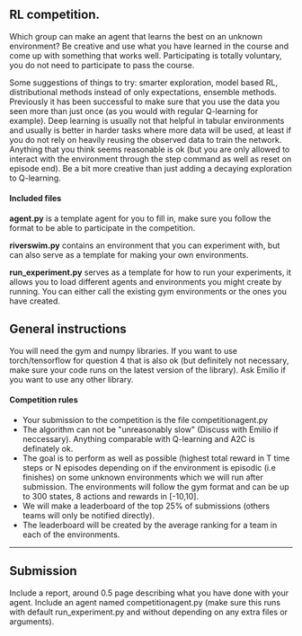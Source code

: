 ## RL competition. 
   Which group can make an agent that learns the best on an unknown environment?
   Be creative and use what you have learned in the course and come up with something that works well.
   Participating is totally voluntary, you do not need to participate to pass the course.
  

Some suggestions of things to try: smarter exploration, model based RL, distributional methods instead of only expectations, ensemble methods.
Previously it has been successful to make sure that you use the data you seen more than just once (as you would with regular Q-learning for example). Deep learning is usually not that helpful in tabular environments and usually is better in harder tasks where more data will be used, at least if you do not rely on heavily reusing the observed data to train the network.
Anything that you think seems reasonable is ok (but you are only allowed to interact with the environment through the step command as well as reset on episode end). Be a bit more creative than just adding a decaying exploration to Q-learning.


#### Included files
**agent.py** is a template agent for you to fill in, 
make sure you follow the format to be able to participate in the competition.

**riverswim.py** contains an environment that you can experiment with, but can also serve as a template for making your own
environments.

**run_experiment.py** serves as a template for how to run your experiments, it allows you to load different agents and 
environments you might create by running. You can either call the existing gym environments or the ones you have created.

## General instructions
You will need the gym and numpy libraries. If you want to use torch/tensorflow for question 4 that is also ok 
(but definitely not necessary, make sure your code runs on the latest version of the library). 
Ask Emilio if you want to use any other library.


#### Competition rules
* Your submission to the competition is the file competitionagent.py
* The algorithm can not be "unreasonably slow" (Discuss with Emilio if neccessary). Anything comparable with Q-learning and A2C is definately ok.
* The goal is to perform as well as possible (highest total reward in T time steps or N episodes depending on if the environment is episodic (i.e finishes) on some unknown environments which 
   we will run after submission. The environments will follow the gym format and can be up to 300 states, 8 actions and rewards in [-10,10].
* We will make a leaderboard of the top 25% of submissions 
   (others teams will only be notified directly). 
* The leaderboard will be created by the average ranking for a team in each of the environments.
****

##  Submission
Include a report, around 0.5 page describing what you have done with your agent.
Include an agent named competitionagent.py (make sure this runs with default run_experiment.py and without depending on any extra files or arguments).




